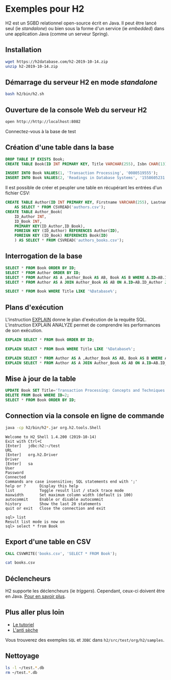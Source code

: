 # Exemples pour H2

H2 est un SGBD relationnel open-source écrit en Java. Il peut être lancé seul (ie _standalone_) ou bien sous la forme d'un service (ie _embedded_) dans une application Java (comme un serveur Spring).

## Installation
```bash
wget https://h2database.com/h2-2019-10-14.zip
unzip h2-2019-10-14.zip
```

## Démarrage du serveur H2 en mode _standalone_
```bash
bash h2/bin/h2.sh
```

## Ouverture de la console Web du serveur H2
```bash
open http://http://localhost:8082
```

Connectez-vous à la base de test 

## Création d'une table dans la base

```sql
DROP TABLE IF EXISTS Book;
CREATE TABLE Book(ID INT PRIMARY KEY, Title VARCHAR(255), Isbn CHAR(13));

INSERT INTO Book VALUES(1, 'Transaction Processing', '0080519555');
INSERT INTO Book VALUES(2, 'Readings in Database Systems', '1558605231');
```

Il est possible de créer et peupler une table en récupérant les entrées d'un fichier CSV:
```sql
CREATE TABLE Author(ID INT PRIMARY KEY, Firstname VARCHAR(255), Lastname VARCHAR(255))
    AS SELECT * FROM CSVREAD('authors.csv');
CREATE TABLE Author_Book(
    ID_Author INT,
    ID_Book INT,
    PRIMARY KEY(ID_Author,ID_Book),
    FOREIGN KEY (ID_Author) REFERENCES Author(ID),
    FOREIGN KEY (ID_Book) REFERENCES Book(ID)
    ) AS SELECT * FROM CSVREAD('authors_books.csv');
```

## Interrogation de la base

```sql
SELECT * FROM Book ORDER BY ID;
SELECT * FROM Author ORDER BY ID;
SELECT * FROM Author AS A ,Author_Book AS AB, Book AS B WHERE A.ID=AB.ID_Author AND AB.ID_Book = B.ID;
SELECT * FROM Author AS A JOIN Author_Book AS AB ON A.ID=AB.ID_Author JOIN Book AS B ON AB.ID_Book = B.ID;
```

```sql
SELECT * FROM Book WHERE Title LIKE '%Database%';
```

## Plans d'exécution

L'instruction [EXPLAIN](https://h2database.com/html/performance.html#explain_plan) donne le plan d'exécution de la requête SQL. L'instruction EXPLAIN ANALYZE permet de comprendre les performances de son exécution.

```sql
EXPLAIN SELECT * FROM Book ORDER BY ID;
```

```sql
EXPLAIN SELECT * FROM Book WHERE Title LIKE '%Database%';
```

```sql
EXPLAIN SELECT * FROM Author AS A ,Author_Book AS AB, Book AS B WHERE A.ID=AB.ID_Author AND AB.ID_Book = B.ID;
EXPLAIN SELECT * FROM Author AS A JOIN Author_Book AS AB ON A.ID=AB.ID_Author JOIN Book AS B ON AB.ID_Book = B.ID;

```

## Mise à jour de la table

```sql
UPDATE Book SET Title='Transaction Processing: Concepts and Techniques' WHERE ID=1;
DELETE FROM Book WHERE ID=2;
SELECT * FROM Book ORDER BY ID;
```

## Connection via la console en ligne de commande

```bash
java -cp h2/bin/h2*.jar org.h2.tools.Shell
```

```
Welcome to H2 Shell 1.4.200 (2019-10-14)
Exit with Ctrl+C
[Enter]   jdbc:h2:~/test
URL       
[Enter]   org.h2.Driver
Driver    
[Enter]   sa
User      
Password  
Connected
Commands are case insensitive; SQL statements end with ';'
help or ?      Display this help
list           Toggle result list / stack trace mode
maxwidth       Set maximum column width (default is 100)
autocommit     Enable or disable autocommit
history        Show the last 20 statements
quit or exit   Close the connection and exit

sql> list
Result list mode is now on
sql> select * from Book
```


## Export d'une table en CSV

```sql
CALL CSVWRITE('books.csv', 'SELECT * FROM Book');
```

```bash
cat books.csv
```

## Déclencheurs

H2 supporte les déclencheurs (ie _triggers_). Cependant, ceux-ci doivent être en Java.
[Pour en savoir plus](http://h2database.com/html/features.html#triggers).

## Plus aller plus loin

* [Le tutoriel](https://h2database.com/html/tutorial.html)
* [L'anti sèche](https://h2database.com/html/cheatSheet.html)

Vous trouverez des exemples `SQL` et `JDBC` dans `h2/src/test/org/h2/samples`.

## Nettoyage

```bash
ls -l ~/test.*.db
rm ~/test.*.db
```